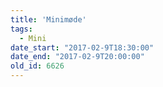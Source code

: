 ```yaml
---
title: 'Minimøde'
tags:
  - Mini
date_start: "2017-02-9T18:30:00"
date_end: "2017-02-9T20:00:00"
old_id: 6626
---
```

